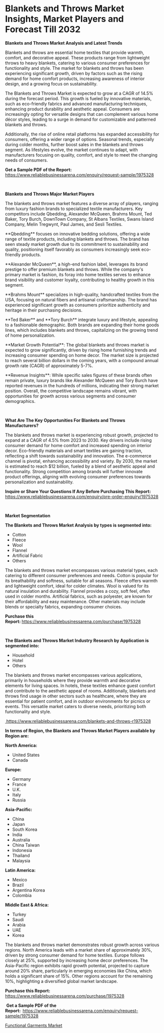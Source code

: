 <p><h1>Blankets and Throws Market Insights, Market Players and Forecast Till 2032</h1></p><p><strong>Blankets and Throws Market Analysis and Latest Trends</strong></p>
<p><p>Blankets and throws are essential home textiles that provide warmth, comfort, and decorative appeal. These products range from lightweight throws to heavy blankets, catering to various consumer preferences for functionality and style. The market for blankets and throws has been experiencing significant growth, driven by factors such as the rising demand for home comfort products, increasing awareness of interior design, and a growing focus on sustainability. </p><p>The Blankets and Throws Market is expected to grow at a CAGR of 14.5% during the forecast period. This growth is fueled by innovative materials, such as eco-friendly fabrics and advanced manufacturing techniques, enhancing product durability and aesthetic appeal. Consumers are increasingly opting for versatile designs that can complement various home décor styles, leading to a surge in demand for customizable and patterned blankets and throws. </p><p>Additionally, the rise of online retail platforms has expanded accessibility for consumers, offering a wider range of options. Seasonal trends, especially during colder months, further boost sales in the blankets and throws segment. As lifestyles evolve, the market continues to adapt, with manufacturers focusing on quality, comfort, and style to meet the changing needs of consumers.</p></p>
<p><strong>Get a Sample PDF of the Report:&nbsp;</strong> <a href="https://www.reliablebusinessarena.com/enquiry/request-sample/1975328?utm_campaign=3586&utm_medium=2&utm_source=Github&utm_content=ia&utm_term=05042025&utm_id=blankets-and-throws">https://www.reliablebusinessarena.com/enquiry/request-sample/1975328</a></p>
<p>&nbsp;</p>
<p><strong>Blankets and Throws Major Market Players</strong></p>
<p><p>The blankets and throws market features a diverse array of players, ranging from luxury fashion brands to specialized textile manufacturers. Key competitors include Qbedding, Alexander McQueen, Brahms Mount, Ted Baker, Tory Burch, DownTown Company, St Albans Textiles, Swans Island Company, Melin Tregwynt, Paul James, and Sesli Textiles.</p><p>**Qbedding** focuses on innovative bedding solutions, offering a wide range of textile products, including blankets and throws. The brand has seen steady market growth due to its commitment to sustainability and quality, positioning itself favorably as consumers increasingly seek eco-friendly products.</p><p>**Alexander McQueen**, a high-end fashion label, leverages its brand prestige to offer premium blankets and throws. While the company's primary market is fashion, its foray into home textiles serves to enhance brand visibility and customer loyalty, contributing to healthy growth in this segment.</p><p>**Brahms Mount** specializes in high-quality, handcrafted textiles from the USA, focusing on natural fibers and artisanal craftsmanship. The brand has experienced significant growth as consumers prioritize authenticity and heritage in their purchasing decisions.</p><p>**Ted Baker** and **Tory Burch** integrate luxury and lifestyle, appealing to a fashionable demographic. Both brands are expanding their home goods lines, which includes blankets and throws, capitalizing on the growing trend of home personalization.</p><p>**Market Growth Potential**: The global blankets and throws market is expected to grow significantly, driven by rising home furnishing trends and increasing consumer spending on home decor. The market size is projected to reach several billion dollars in the coming years, with a compound annual growth rate (CAGR) of approximately 5-7%.</p><p>**Revenue Insights**: While specific sales figures of these brands often remain private, luxury brands like Alexander McQueen and Tory Burch have reported revenues in the hundreds of millions, indicating their strong market position. Overall, the competitive landscape remains vibrant, with opportunities for growth across various segments and consumer demographics.</p></p>
<p>&nbsp;</p>
<p><strong>What Are The Key Opportunities For Blankets and Throws Manufacturers?</strong></p>
<p><p>The blankets and throws market is experiencing robust growth, projected to expand at a CAGR of 4.5% from 2023 to 2030. Key drivers include rising consumer demand for home comfort and increased spending on interior decor. Eco-friendly materials and smart textiles are gaining traction, reflecting a shift towards sustainability and innovation. The e-commerce channel is pivotal, enhancing accessibility and variety. By 2030, the market is estimated to reach $12 billion, fueled by a blend of aesthetic appeal and functionality. Strong competition among brands will further innovate product offerings, aligning with evolving consumer preferences towards personalization and sustainability.</p></p>
<p><strong>Inquire or Share Your Questions If Any Before Purchasing This Report:</strong> <a href="https://www.reliablebusinessarena.com/enquiry/pre-order-enquiry/1975328?utm_campaign=3586&utm_medium=2&utm_source=Github&utm_content=ia&utm_term=05042025&utm_id=blankets-and-throws">https://www.reliablebusinessarena.com/enquiry/pre-order-enquiry/1975328</a></p>
<p>&nbsp;</p>
<p><strong>Market Segmentation</strong></p>
<p><strong>The Blankets and Throws Market Analysis by types is segmented into:</strong></p>
<p><ul><li>Cotton</li><li>Fleece</li><li>Wool</li><li>Flannel</li><li>Artificial Fabric</li><li>Others</li></ul></p>
<p><p>The blankets and throws market encompasses various material types, each catering to different consumer preferences and needs. Cotton is popular for its breathability and softness, suitable for all seasons. Fleece offers warmth and lightweight comfort, ideal for colder climates. Wool is valued for its natural insulation and durability. Flannel provides a cozy, soft feel, often used in colder months. Artificial fabrics, such as polyester, are known for their affordability and easy maintenance. Other materials may include blends or specialty fabrics, expanding consumer choices.</p></p>
<p><strong>Purchase this Report:&nbsp;</strong><a href="https://www.reliablebusinessarena.com/purchase/1975328?utm_campaign=3586&utm_medium=2&utm_source=Github&utm_content=ia&utm_term=05042025&utm_id=blankets-and-throws">https://www.reliablebusinessarena.com/purchase/1975328</a></p>
<p>&nbsp;</p>
<p><strong>The Blankets and Throws Market Industry Research by Application is segmented into:</strong></p>
<p><ul><li>Household</li><li>Hotel</li><li>Others</li></ul></p>
<p><p>The blankets and throws market encompasses various applications, primarily in households where they provide warmth and decorative elements for living spaces. In hotels, these textiles enhance guest comfort and contribute to the aesthetic appeal of rooms. Additionally, blankets and throws find usage in other sectors such as healthcare, where they are essential for patient comfort, and in outdoor environments for picnics or events. This versatile market caters to diverse needs, prioritizing both functionality and style.</p></p>
<p><a href="https://www.reliablebusinessarena.com/blankets-and-throws-r1975328?utm_campaign=3586&utm_medium=2&utm_source=Github&utm_content=ia&utm_term=05042025&utm_id=blankets-and-throws">&nbsp;https://www.reliablebusinessarena.com/blankets-and-throws-r1975328</a></p>
<p><strong>In terms of Region, the Blankets and Throws Market Players available by Region are:</strong></p>
<p>
    <p> <strong> North America: </strong>
        <ul>
            <li>United States</li>
            <li>Canada</li>
        </ul>
        </p> 
    <p> <strong> Europe: </strong>
        <ul>
            <li>Germany</li>
            <li>France</li>
            <li>U.K.</li>
            <li>Italy</li>
            <li>Russia</li>
        </ul>
        </p> 
    <p> <strong> Asia-Pacific: </strong>
        <ul>
            <li>China</li>
            <li>Japan</li>
            <li>South Korea</li>
            <li>India</li>
            <li>Australia</li>
            <li>China Taiwan</li>
            <li>Indonesia</li>
            <li>Thailand</li>
            <li>Malaysia</li>
        </ul>
        </p> 
    <p> <strong> Latin America: </strong>
        <ul>
            <li>Mexico</li>
            <li>Brazil</li>
            <li>Argentina Korea</li>
            <li>Colombia</li>
        </ul>
        </p> 
    <p> <strong> Middle East & Africa: </strong>
        <ul>
            <li>Turkey</li>
            <li>Saudi</li>
            <li>Arabia</li>
            <li>UAE</li>
            <li>Korea</li>
        </ul>
    </p>
    </p>
<p><p>The blankets and throws market demonstrates robust growth across various regions. North America leads with a market share of approximately 30%, driven by strong consumer demand for home textiles. Europe follows closely at 25%, supported by increasing home decor preferences. The Asia-Pacific region exhibits rapid growth potential, projected to capture around 20% share, particularly in emerging economies like China, which holds a significant share of 15%. Other regions account for the remaining 10%, highlighting a diversified global market landscape.</p></p>
<p><strong>Purchase this Report: </strong><a href="https://www.reliablebusinessarena.com/purchase/1975328?utm_campaign=3586&utm_medium=2&utm_source=Github&utm_content=ia&utm_term=05042025&utm_id=blankets-and-throws">https://www.reliablebusinessarena.com/purchase/1975328</a></p>
<p>&nbsp;<strong>Get a Sample PDF of the Report:&nbsp;&nbsp;</strong><a href="https://www.reliablebusinessarena.com/enquiry/request-sample/1975328?utm_campaign=3586&utm_medium=2&utm_source=Github&utm_content=ia&utm_term=05042025&utm_id=blankets-and-throws">https://www.reliablebusinessarena.com/enquiry/request-sample/1975328</a></p>
<p><strong></strong></p>
<p><p><a href="https://github.com/baatetoshda/Market-Research-Report-List-1/blob/main/functional-garments-market.md?utm_campaign=3586&utm_medium=2&utm_source=Github&utm_content=ia&utm_term=05042025&utm_id=blankets-and-throws">Functional Garments Market</a></p></p>